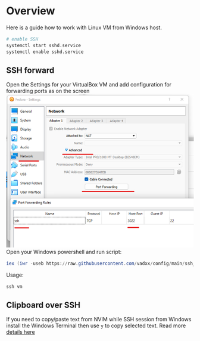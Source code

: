 # Overview
Here is a guide how to work with Linux VM from Windows host.
```bash
# enable SSH
systemctl start sshd.service
systemctl enable sshd.service
```

## SSH forward
Open the Settings for your VirtualBox VM and add configuration for forwarding ports as on the screen  
![Forward port](./assets/vbox-ssh.png)  
Open your Windows powershell and run script:
```powershell
iex (iwr -useb https://raw.githubusercontent.com/vadxx/config/main/ssh_vm.ps1)
```
Usage:
```powershell
ssh vm 
```

## Clipboard over SSH
If you need to copy/paste text from NVIM while SSH session from Windows
install the Windows Terminal then use `y` to copy selected text. 
Read more [details here](https://github.com/ojroques/vim-oscyank)

